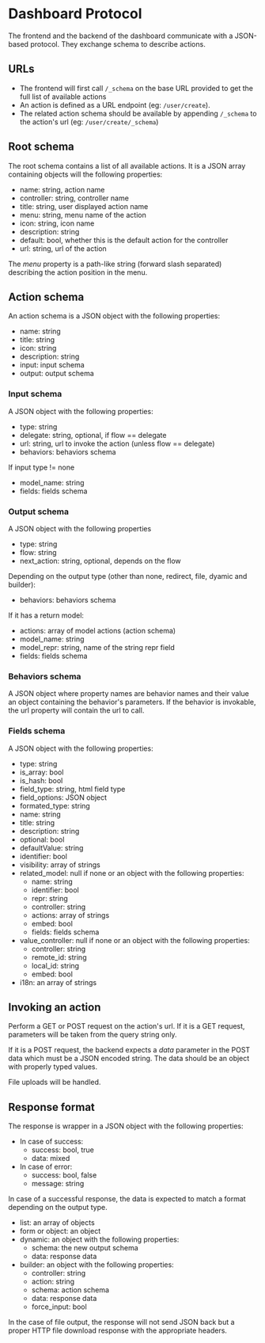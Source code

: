 # Dashboard Protocol

The frontend and the backend of the dashboard communicate with a JSON-based protocol.
They exchange schema to describe actions.

## URLs

 - The frontend will first call `/_schema` on the base URL provided to get the full list of available actions
 - An action is defined as a URL endpoint (eg: `/user/create`).
 - The related action schema should be available by appending `/_schema` to the action's url (eg: `/user/create/_schema`)

## Root schema

The root schema contains a list of all available actions. It is a JSON array containing
objects will the following properties:

 - name: string, action name
 - controller: string, controller name
 - title: string, user displayed action name
 - menu: string, menu name of the action
 - icon: string, icon name
 - description: string
 - default: bool, whether this is the default action for the controller
 - url: string, url of the action

The *menu* property is a path-like string (forward slash separated) describing the action
position in the menu.

## Action schema

An action schema is a JSON object with the following properties:

 - name: string
 - title: string
 - icon: string
 - description: string
 - input: input schema
 - output: output schema

### Input schema

A JSON object with the following properties:

 - type: string
 - delegate: string, optional, if flow == delegate
 - url: string, url to invoke the action (unless flow == delegate)
 - behaviors: behaviors schema

If input type != none

 - model\_name: string
 - fields: fields schema

### Output schema

A JSON object with the following properties

 - type: string
 - flow: string
 - next\_action: string, optional, depends on the flow

Depending on the output type (other than none, redirect, file, dyamic and builder):

 - behaviors: behaviors schema

If it has a return model:

 - actions: array of model actions (action schema)
 - model\_name: string
 - model\_repr: string, name of the string repr field
 - fields: fields schema

### Behaviors schema

A JSON object where property names are behavior names and their value an object
containing the behavior's parameters. If the behavior is invokable, the url property
will contain the url to call.

### Fields schema

A JSON object with the following properties:

 - type: string
 - is\_array: bool
 - is\_hash: bool
 - field\_type: string, html field type
 - field\_options: JSON object
 - formated\_type: string
 - name: string
 - title: string
 - description: string
 - optional: bool
 - defaultValue: string
 - identifier: bool
 - visibility: array of strings
 - related\_model: null if none or an object with the following properties:
   - name: string
   - identifier: bool
   - repr: string
   - controller: string
   - actions: array of strings
   - embed: bool
   - fields: fields schema
 - value\_controller: null if none or an object with the following properties:
   - controller: string
   - remote\_id: string
   - local\_id: string
   - embed: bool
 - i18n: an array of strings

## Invoking an action

Perform a GET or POST request on the action's url. If it is a GET request, parameters
will be taken from the query string only.

If it is a POST request, the backend expects a *data* parameter in the POST data which
must be a JSON encoded string. The data should be an object with properly typed values.

File uploads will be handled.

## Response format

The response is wrapper in a JSON object with the following properties:

 - In case of success:
   - success: bool, true
   - data: mixed
 - In case of error:
   - success: bool, false
   - message: string

In case of a successful response, the data is expected to match a format depending on
the output type.

 - list: an array of objects
 - form or object: an object
 - dynamic: an object with the following properties:
   - schema: the new output schema
   - data: response data
 - builder: an object with the following properties:
   - controller: string
   - action: string
   - schema: action schema
   - data: response data
   - force\_input: bool

In the case of file output, the response will not send JSON back but a proper HTTP
file download response with the appropriate headers.
